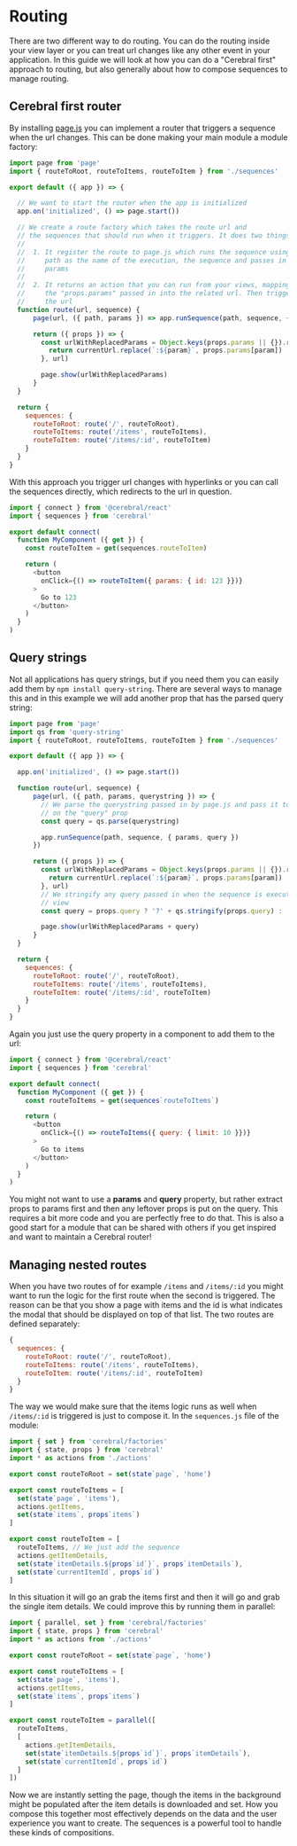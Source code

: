 # Routing

There are two different way to do routing. You can do the routing inside your view layer or you can treat url changes like any other event in your application. In this guide we will look at how you can do a "Cerebral first" approach to routing, but also generally about how to compose sequences to manage routing.

## Cerebral first router

By installing [page.js](https://www.npmjs.com/package/page) you can implement a router that triggers a sequence when the url changes. This can be done making your main module a module factory:

```js
import page from 'page'
import { routeToRoot, routeToItems, routeToItem } from './sequences'

export default ({ app }) => {

  // We want to start the router when the app is initialized
  app.on('initialized', () => page.start())

  // We create a route factory which takes the route url and
  // the sequences that should run when it triggers. It does two things
  // 
  //  1. It register the route to page.js which runs the sequence using the
  //     path as the name of the execution, the sequence and passes in any
  //     params
  // 
  //  2. It returns an action that you can run from your views, mapping
  //     the "props.params" passed in into the related url. Then triggers
  //     the url
  function route(url, sequence) {
      page(url, ({ path, params }) => app.runSequence(path, sequence, { params }))

      return ({ props }) => {
        const urlWithReplacedParams = Object.keys(props.params || {}).reduce((currentUrl, param) => {
          return currentUrl.replace(`:${param}`, props.params[param])
        }, url)

        page.show(urlWithReplacedParams)
      }
  }

  return {
    sequences: {
      routeToRoot: route('/', routeToRoot),
      routeToItems: route('/items', routeToItems),
      routeToItem: route('/items/:id', routeToItem)
    }
  }
}
```

With this approach you trigger url changes with hyperlinks or you can call the sequences directly, which redirects to the url in question.

```js
import { connect } from '@cerebral/react'
import { sequences } from 'cerebral'

export default connect(
  function MyComponent ({ get }) {
    const routeToItem = get(sequences.routeToItem)

    return (
      <button
        onClick={() => routeToItem({ params: { id: 123 }})}
      >
        Go to 123
      </button>
    )
  }
)
```

## Query strings

Not all applications has query strings, but if you need them you can easily add them by `npm install query-string`. There are several ways to manage this and in this example we will add another prop that has the parsed query string:

```js
import page from 'page'
import qs from 'query-string'
import { routeToRoot, routeToItems, routeToItem } from './sequences'

export default ({ app }) => {

  app.on('initialized', () => page.start())

  function route(url, sequence) {
      page(url, ({ path, params, querystring }) => {
        // We parse the querystring passed in by page.js and pass it to the sequence
        // on the "query" prop
        const query = qs.parse(querystring)

        app.runSequence(path, sequence, { params, query })
      })

      return ({ props }) => {
        const urlWithReplacedParams = Object.keys(props.params || {}).reduce((currentUrl, param) => {
          return currentUrl.replace(`:${param}`, props.params[param])
        }, url)
        // We stringify any query passed in when the sequence is executed from the
        // view
        const query = props.query ? '?' + qs.stringify(props.query) : ''

        page.show(urlWithReplacedParams + query)
      }
  }

  return {
    sequences: {
      routeToRoot: route('/', routeToRoot),
      routeToItems: route('/items', routeToItems),
      routeToItem: route('/items/:id', routeToItem)
    }
  }
}
```

Again you just use the query property in a component to add them to the url:

```js
import { connect } from '@cerebral/react'
import { sequences } from 'cerebral'

export default connect(
  function MyComponent ({ get }) {
    const routeToItems = get(sequences`routeToItems`)

    return (
      <button
        onClick={() => routeToItems({ query: { limit: 10 }})}
      >
        Go to items
      </button>
    )
  }
)
```

You might not want to use a **params** and **query** property, but rather extract props to params first and then any leftover props is put on the query. This requires a bit more code and you are perfectly free to do that. This is also a good start for a module that can be shared with others if you get inspired and want to maintain a Cerebral router!

## Managing nested routes

When you have two routes of for example `/items` and `/items/:id` you might want to run the logic for the first route when the second is triggered. The reason can be that you show a page with items and the id is what indicates the modal that should be displayed on top of that list. The two routes are defined separately:

```js
{
  sequences: {
    routeToRoot: route('/', routeToRoot),
    routeToItems: route('/items', routeToItems),
    routeToItem: route('/items/:id', routeToItem)
  }
}
```

The way we would make sure that the items logic runs as well when `/items/:id` is triggered is just to compose it. In the `sequences.js` file of the module:

```js
import { set } from 'cerebral/factories'
import { state, props } from 'cerebral'
import * as actions from './actions'

export const routeToRoot = set(state`page`, 'home')

export const routeToItems = [
  set(state`page`, 'items'),
  actions.getItems,
  set(state`items`, props`items`)
]

export const routeToItem = [
  routeToItems, // We just add the sequence
  actions.getItemDetails,
  set(state`itemDetails.${props`id`}`, props`itemDetails`),
  set(state`currentItemId`, props`id`)
]
```

In this situation it will go an grab the items first and then it will go and grab the single item details. We could improve this by running them in parallel:

```js
import { parallel, set } from 'cerebral/factories'
import { state, props } from 'cerebral'
import * as actions from './actions'

export const routeToRoot = set(state`page`, 'home')

export const routeToItems = [
  set(state`page`, 'items'),
  actions.getItems,
  set(state`items`, props`items`)
]

export const routeToItem = parallel([
  routeToItems,
  [
    actions.getItemDetails,
    set(state`itemDetails.${props`id`}`, props`itemDetails`),
    set(state`currentItemId`, props`id`)
  ]
])
```

Now we are instantly setting the page, though the items in the background might be populated after the item details is downloaded and set. How you compose this together most effectively depends on the data and the user experience you want to create. The sequences is a powerful tool to handle these kinds of compositions.